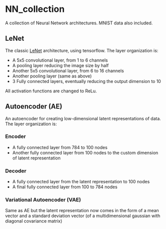 # NN_collection
A collection of Neural Network architectures. MNIST data also included.

## LeNet
The classic <a href="http://yann.lecun.com/exdb/lenet/">LeNet</a> architecture, using tensorflow. 
The layer organization is:
- A 5x5 convolutional layer, from 1 to 6 channels
- A pooling layer reducing the image size by half
- Another 5x5 convolutional layer, from 6 to 16 channels
- Another pooling layer (same as above)
- 3 Fully connected layers, eventually reducing the output dimension to 10

All activation functions are changed to ReLu.


## Autoencoder (AE)
An autoencoder for creating low-dimensional latent representations of data.
The layer organization is:
### Encoder
- A fully connected layer from 784 to 100 nodes
- Another fully connected layer from 100 nodes to the custom dimension of latent representation
### Decoder
- A fully connected layer from the latent representation to 100 nodes
- A final fully connected layer from 100 to 784 nodes


### Variational Autoencoder (VAE)
Same as AE but the latent representation now comes in the form of a mean vector and a standard deviation vector (of a multidimensional gaussian with diagonal covariance matrix)
